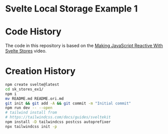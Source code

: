 # Svelte Local Storage Example 1

# Code History

The code in this repository is based on the
[Making JavaScript Reactive With Svelte Stores](https://youtu.be/L3uBfL-4dDM?si=SrDll-T6LOuI_3ZT)
video.

# Creation History

```bash
npm create svelte@latest
cd sk_stores_ex1/
npm i
mv README.md README.ori.md
git init && git add -A && git commit -m "Initial commit"
npm run dev -- --open
# tailwind install from
# https://tailwindcss.com/docs/guides/sveltekit
npm install -D tailwindcss postcss autoprefixer
npx tailwindcss init -p
```
